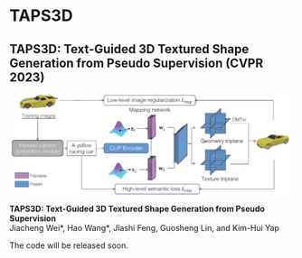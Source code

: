 # TAPS3D
## TAPS3D: Text-Guided 3D Textured Shape Generation from Pseudo Supervision (CVPR 2023)  </sub>

![Teaser image](framework.png)

**TAPS3D: Text-Guided 3D Textured Shape Generation from Pseudo Supervision**<br>
Jiacheng Wei*, Hao Wang*, Jiashi Feng, Guosheng Lin, and Kim-Hui Yap



The code will be released soon.
